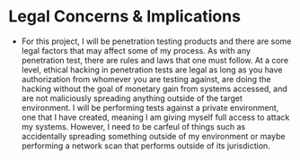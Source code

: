 # Legal Concerns & Implications

* For this project, I will be penetration testing products and there are some legal factors that may affect some of my process. As with any penetration test, there are rules and laws that one must follow. At a core level, ethical hacking in penetration tests are legal as long as you have authorization from whomever you are testing against, are doing the hacking without the goal of monetary gain from systems accessed, and are not maliciously spreading anything outside of the target environment. I will be performing tests against a private environment, one that I have created, meaning I am giving myself full access to attack my systems. However, I need to be carfeul of things such as accidentally spreading something outside of my environment or maybe performing a network scan that performs outside of its jurisdiction.
